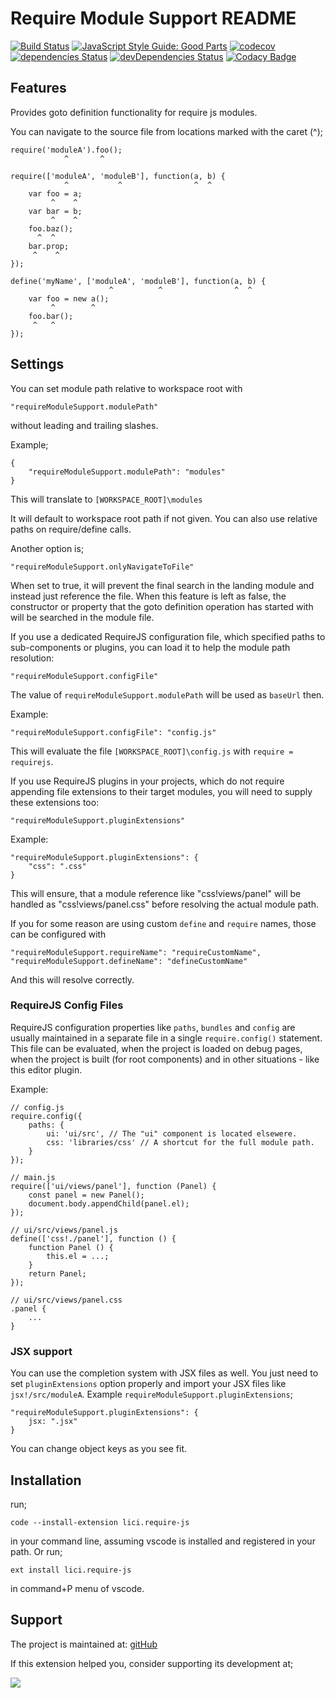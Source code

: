 # Require Module Support README

[![Build Status](https://api.travis-ci.org/anacierdem/vscode-requirejs.svg?branch=master)](https://travis-ci.org/anacierdem/vscode-requirejs)
[![JavaScript Style Guide: Good Parts](https://img.shields.io/badge/code%20style-goodparts-brightgreen.svg?style=flat)](https://github.com/dwyl/goodparts "JavaScript The Good Parts")
[![codecov](https://codecov.io/gh/anacierdem/vscode-requirejs/branch/master/graph/badge.svg)](https://codecov.io/gh/anacierdem/vscode-requirejs)
[![dependencies Status](https://david-dm.org/anacierdem/vscode-requirejs/status.svg)](https://david-dm.org/anacierdem/vscode-requirejs)
[![devDependencies Status](https://david-dm.org/anacierdem/vscode-requirejs/dev-status.svg)](https://david-dm.org/anacierdem/vscode-requirejs?type=dev)
[![Codacy Badge](https://api.codacy.com/project/badge/Grade/2f6350503ab8480d91dbf3477d6805ae)](https://www.codacy.com/manual/anacierdem/vscode-requirejs?utm_source=github.com&utm_medium=referral&utm_content=anacierdem/vscode-requirejs&utm_campaign=Badge_Grade)

## Features

Provides goto definition functionality for require js modules.

You can navigate to the source file from locations marked with the caret (^);

    require('moduleA').foo();
                ^       ^

    require(['moduleA', 'moduleB'], function(a, b) {
                ^           ^                ^  ^
        var foo = a;
             ^    ^
        var bar = b;
             ^    ^
        foo.baz();
          ^  ^
        bar.prop;
         ^    ^
    });

    define('myName', ['moduleA', 'moduleB'], function(a, b) {
                          ^  	     ^                ^  ^
        var foo = new a();
             ^        ^
        foo.bar();
         ^   ^
    });

## Settings

You can set module path relative to workspace root with

    "requireModuleSupport.modulePath"

without leading and trailing slashes.

Example;

    {
        "requireModuleSupport.modulePath": "modules"
    }

This will translate to `[WORKSPACE_ROOT]\modules`

It will default to workspace root path if not given.
You can also use relative paths on require/define calls.

Another option is;

    "requireModuleSupport.onlyNavigateToFile"

When set to true, it will prevent the final search in the landing module and instead just reference the file. When this feature is left as false, the constructor or property that the goto definition operation has started with will be searched in the module file.

If you use a dedicated RequireJS configuration file, which specified paths to sub-components or plugins, you can load it to help the module path resolution:

    "requireModuleSupport.configFile"

The value of `requireModuleSupport.modulePath` will be used as `baseUrl` then.

Example:

    "requireModuleSupport.configFile": "config.js"

This will evaluate the file `[WORKSPACE_ROOT]\config.js` with `require = requirejs`.

If you use RequireJS plugins in your projects, which do not require appending file extensions to their target modules, you will need to supply these extensions too:

    "requireModuleSupport.pluginExtensions"

Example:

    "requireModuleSupport.pluginExtensions": {
        "css": ".css"
    }

This will ensure, that a module reference like "css!views/panel" will be handled as "css!views/panel.css" before resolving the actual module path.

If you for some reason are using custom `define` and `require` names, those can be configured with

    "requireModuleSupport.requireName": "requireCustomName",
    "requireModuleSupport.defineName": "defineCustomName"

And this will resolve correctly.

### RequireJS Config Files

RequireJS configuration properties like `paths`, `bundles` and `config` are usually maintained in a separate file in a single `require.config()` statement. This file can be evaluated, when the project is loaded on debug pages, when the project is built (for root components) and in other situations - like this editor plugin.

Example:

    // config.js
    require.config({
        paths: {
            ui: 'ui/src', // The "ui" component is located elsewere.
            css: 'libraries/css' // A shortcut for the full module path.
        }
    });

    // main.js
    require(['ui/views/panel'], function (Panel) {
        const panel = new Panel();
        document.body.appendChild(panel.el);
    });

    // ui/src/views/panel.js
    define(['css!./panel'], function () {
        function Panel () {
            this.el = ...;
        }
        return Panel;
    });

    // ui/src/views/panel.css
    .panel {
        ...
    }

### JSX support

You can use the completion system with JSX files as well. You just need to set `pluginExtensions` option properly and import your JSX files like `jsx!/src/moduleA`. Example `requireModuleSupport.pluginExtensions`;

    "requireModuleSupport.pluginExtensions": {
        jsx: ".jsx"
    }

You can change object keys as you see fit.

## Installation

run;

    code --install-extension lici.require-js

in your command line, assuming vscode is installed and registered in your path. Or run;

    ext install lici.require-js

in command+P menu of vscode.

## Support

The project is maintained at: [gitHub](https://github.com/anacierdem/vscode-requirejs)

If this extension helped you, consider supporting its development at;

<a href="https://patreon.com/anacierdem"><img src="https://img.shields.io/endpoint.svg?url=https%3A%2F%2Fshieldsio-patreon.herokuapp.com%2Fanacierdem&style=for-the-badge" /> </a>
